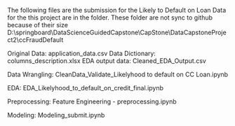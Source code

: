 The following files are the submission for the Likely to Default on Loan
Data for the this project are in the folder.  These folder are not sync to github because of their size
D:\springboard\DataScienceGuidedCapstone\CapStone\DataCapstoneProject2\ccFraudDefault

Original Data:		application_data.csv
Data Dictionary: 	columns_description.xlsx
EDA output data:	Cleaned_EDA_Output.csv


Data Wrangling:
	CleanData_Validate_Likelyhood to default on CC Loan.ipynb

EDA:
	EDA_Likelyhood_to_default_on_credit_final.ipynb

Preprocessing:
	Feature Engineering - preprocessing.ipynb

Modeling:
	Modeling_submit.ipynb